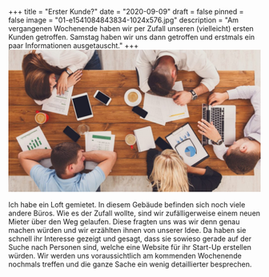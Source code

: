 +++
title = "Erster Kunde?"
date = "2020-09-09"
draft = false
pinned = false
image = "01-e1541084843834-1024x576.jpg"
description = "Am vergangenen Wochenende haben wir per Zufall unseren (vielleicht) ersten Kunden getroffen. Samstag haben wir uns dann getroffen und erstmals ein paar Informationen ausgetauscht."
+++
![](01-e1541084843834-1024x576.jpg)

Ich habe ein Loft gemietet. In diesem Gebäude befinden sich noch viele andere Büros. Wie es der Zufall wollte, sind wir zufälligerweise einem neuen Mieter über den Weg gelaufen. Diese fragten uns was wir denn genau machen würden und wir erzählten ihnen von unserer Idee. Da haben sie schnell ihr Interesse gezeigt und gesagt, dass sie sowieso gerade auf der Suche nach Personen sind, welche eine Website für ihr Start-Up erstellen würden. Wir werden uns voraussichtlich am kommenden Wochenende nochmals treffen und die ganze Sache ein wenig detaillierter besprechen.